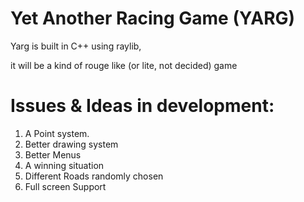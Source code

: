 # Yet Another Racing Game (YARG)

Yarg is built in C++ using raylib,

it will be a kind of rouge like (or lite, not decided) game

# Issues & Ideas in development:
  1. A Point system.
  2. Better drawing system
  3. Better Menus
  4. A winning situation
  5. Different Roads randomly chosen
  6. Full screen Support
